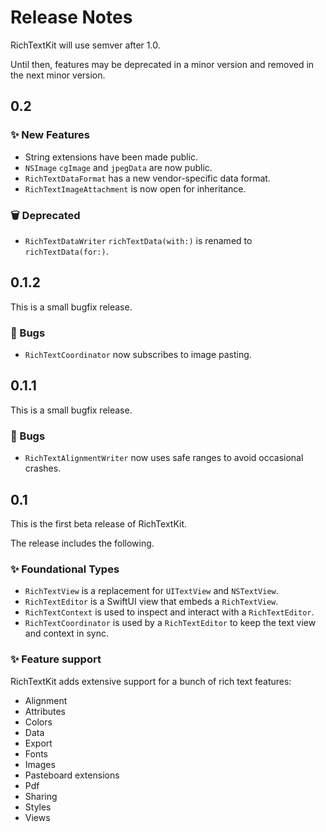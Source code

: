 # Release Notes

RichTextKit will use semver after 1.0. 

Until then, features may be deprecated in a minor version and removed in the next minor version.



## 0.2

### ✨ New Features

* String extensions have been made public.
* `NSImage` `cgImage` and `jpegData` are now public.
* `RichTextDataFormat` has a new vendor-specific data format.
* `RichTextImageAttachment` is now open for inheritance.

### 🗑️ Deprecated

* `RichTextDataWriter` `richTextData(with:)` is renamed to `richTextData(for:)`.  



## 0.1.2

This is a small bugfix release.

### 🐛 Bugs

* `RichTextCoordinator` now subscribes to image pasting.



## 0.1.1

This is a small bugfix release.

### 🐛 Bugs

* `RichTextAlignmentWriter` now uses safe ranges to avoid occasional crashes.



## 0.1

This is the first beta release of RichTextKit.

The release includes the following.

### ✨ Foundational Types

* `RichTextView` is a replacement for `UITextView` and `NSTextView`.
* `RichTextEditor` is a SwiftUI view that embeds a `RichTextView`.
* `RichTextContext` is used to inspect and interact with a `RichTextEditor`.
* `RichTextCoordinator` is used by a `RichTextEditor` to keep the text view and context in sync.  

### ✨ Feature support

RichTextKit adds extensive support for a bunch of rich text features:

* Alignment
* Attributes
* Colors
* Data
* Export
* Fonts
* Images
* Pasteboard extensions
* Pdf
* Sharing
* Styles
* Views
